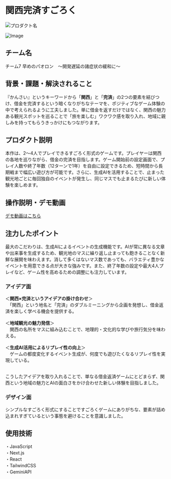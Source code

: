 # 関西完済すごろく
<!-- プロダクト名に変更してください -->

![プロダクト名](https://kc3.me/cms/wp-content/uploads/2024/11/hack25-eyecatch.png)
<!-- プロダクト名・イメージ画像を差し変えてください -->
![Image](https://github.com/user-attachments/assets/e9e9a6aa-47d2-40f6-ba37-cf127d741e0e)


## チーム名
チーム7 早めのパオロン　〜開発遅延の諸症状の緩和に〜
<!-- チームIDとチーム名を入力してください -->


## 背景・課題・解決されること
『かんさい』というキーワードから「**関西**」と「**完済**」の2つの要素を結びつけ、借金を完済するという暗くなりがちなテーマを、ポジティブなゲーム体験の中で考えられるように工夫しました。単に借金を返すだけではなく、関西の魅力ある観光スポットを巡ることで「旅を楽しむ」ワクワク感を取り入れ、地域に親しみを持ってもらうきっかけにもつながります。

## プロダクト説明
本作は、2～4人でプレイできるすごろく形式のゲームです。プレイヤーは関西の各地を巡りながら、借金の完済を目指します。ゲーム開始前の設定画面で、プレイ人数や終了年数（12ターンで1年）を自由に設定できるため、短時間から長期戦まで幅広い遊び方が可能です。さらに、生成AIを活用することで、止まった観光地ごとに毎回独自のイベントが発生し、同じマスでも止まるたびに新しい体験を楽しめます。
<!-- 開発したプロダクトの説明を入力してください -->


## 操作説明・デモ動画
[デモ動画はこちら](https://youtu.be/MN_jvc1GTG8)
<!-- 開発したプロダクトの操作説明について入力してください。また、操作説明デモ動画があれば、埋め込みやリンクを記載してください -->


## 注力したポイント
最大のこだわりは、生成AIによるイベントの生成機能です。AIが常に異なる文章や出来事を生成するため、観光地のマスに繰り返し止まっても飽きることなく新鮮な展開を味わえます。消して多くはないマス数であっても、バラエティ豊かなイベントを用意できる点が大きな強みです。また、終了年数の設定や最大4人プレイなど、ゲーム性を高めるための調整にも注力しています。


<!-- 開発したプロダクトの中で、特に注力して作成した箇所・ポイントについて入力してください -->
### アイデア面
＜**関西×完済というアイデアの掛け合わせ**＞<br>
　「関西」という地名と「完済」のダブルミーニングから企画を発想し、借金返済を楽しく学べる機会を提供する。<br><br>
＜**地域観光の魅力発信**＞<br>
　関西の名所をマスに組み込むことで、地理的・文化的な学びや旅行気分を味わえる。<br><br>
＜**生成AI活用によるリプレイ性の向上**＞<br>
　ゲームの都度変化するイベント生成が、何度でも遊びたくなるリプレイ性を実現している。<br><br>

こうしたアイデアを取り入れることで、単なる借金返済ゲームにとどまらず、関西という地域の魅力とAIの面白さをかけ合わせた新しい体験を目指しました。
### デザイン面
シンプルなすごろく形式にすることですごろくゲームにありがちな、要素が詰め込まれすぎているという事態を避けることを意識しました。
## 使用技術
・JavaScript<br>
・Next.js<br>
・React<br>
・TailwindCSS<br>
・GeminiAPI



<!-- 使用技術を入力してください -->


<!--
markdownの記法はこちらを参照してください！
https://docs.github.com/ja/get-started/writing-on-github/getting-started-with-writing-and-formatting-on-github/basic-writing-and-formatting-syntax
-->
